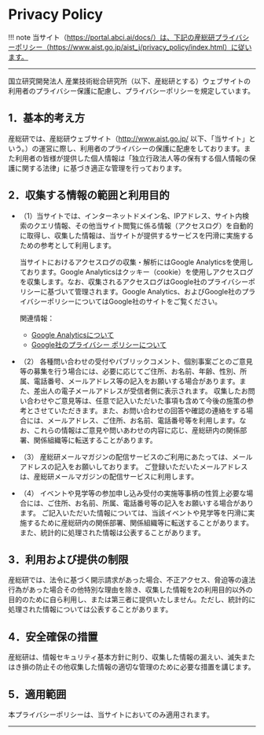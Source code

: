 # Privacy Policy

!!! note
    当サイト（https://portal.abci.ai/docs/）は、下記の産総研プライバシーポリシー（https://www.aist.go.jp/aist_j/privacy_policy/index.html）に従います。

------

国立研究開発法人 産業技術総合研究所（以下、産総研とする）ウェブサイトの利用者のプライバシー保護に配慮し、プライバシーポリシーを規定しています。

## 1．基本的考え方

産総研では、産総研ウェブサイト（http://www.aist.go.jp/  以下、「当サイト」という。）の運営に際し、利用者のプライバシーの保護に配慮をしております。また利用者の皆様が提供した個人情報は「独立行政法人等の保有する個人情報の保護に関する法律」に基づき適正な管理を行っております。

## 2．収集する情報の範囲と利用目的

* （1）当サイトでは、インターネットドメイン名、IPアドレス、サイト内検索のクエリ情報、その他当サイト閲覧に係る情報（アクセスログ）を自動的に取得し、収集した情報は、当サイトが提供するサービスを円滑に実施するための参考として利用します。

	当サイトにおけるアクセスログの収集・解析にはGoogle Analyticsを使用しております。Google Analyticsはクッキー（cookie）を使用しアクセスログを収集します。なお、収集されるアクセスログはGoogle社のプライバシーポリシーに基づいて管理されます。Google Analytics、およびGoogle社のプライバシーポリシーについてはGoogle社のサイトをご覧ください。

	関連情報：

	* [Google Analyticsについて](https://marketingplatform.google.com/intl/ja/about/analytics/)
	* [Google社のプライバシー ポリシーについて](https://policies.google.com/privacy?hl=ja)
 
* （2） 各種問い合わせの受付やパブリックコメント、個別事案ごとのご意見等の募集を行う場合には、必要に応じてご住所、お名前、年齢、性別、所属、電話番号、メールアドレス等の記入をお願いする場合があります。また、差出人の電子メールアドレスが受信者側に表示されます。
収集したお問い合わせやご意見等は、任意で記入いただいた事項も含めて今後の施策の参考とさせていただきます。また、お問い合わせの回答や確認の連絡をする場合には、メールアドレス、ご住所、お名前、電話番号等を利用します。なお、これらの情報はご意見や問いあわせの内容に応じ、産総研内の関係部署、関係組織等に転送することがあります。

* （3） 産総研メールマガジンの配信サービスのご利用にあたっては、メールアドレスの記入をお願いしております。 ご登録いただいたメールアドレスは、産総研メールマガジンの配信サービスに利用します。

* （4） イベントや見学等の参加申し込み受付の実施等事柄の性質上必要な場合には、ご住所、お名前、所属、電話番号等の記入をお願いする場合があります。 ご記入いただいた情報については、当該イベントや見学等を円滑に実施するために産総研内の関係部署、関係組織等に転送することがあります。また、統計的に処理された情報は公表することがあります。

## 3．利用および提供の制限
産総研では、法令に基づく開示請求があった場合、不正アクセス、脅迫等の違法行為があった場合その他特別な理由を除き、収集した情報を2の利用目的以外の目的のために自ら利用し、または第三者に提供いたしません。ただし、統計的に処理された情報については公表することがあります。

## 4．安全確保の措置
産総研は、情報セキュリティ基本方針に則り、収集した情報の漏えい、滅失またはき損の防止その他収集した情報の適切な管理のために必要な措置を講じます。

## 5．適用範囲
本プライバシーポリシーは、当サイトにおいてのみ適用されます。

------
